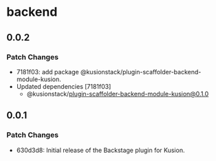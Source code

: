 # backend

## 0.0.2

### Patch Changes

- 7181f03: add package @kusionstack/plugin-scaffolder-backend-module-kusion.
- Updated dependencies [7181f03]
  - @kusionstack/plugin-scaffolder-backend-module-kusion@0.1.0

## 0.0.1

### Patch Changes

- 630d3d8: Initial release of the Backstage plugin for Kusion.
